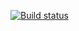 [![Build status](https://ci.appveyor.com/api/projects/status/2da7tj6a58erqh63/branch/main?svg=true)](https://ci.appveyor.com/project/Andfedrey/ajs-unit-task-1/branch/main)
